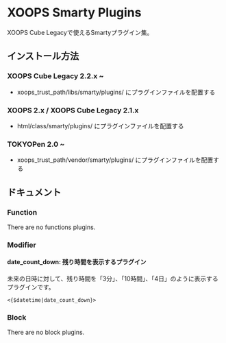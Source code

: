 # XOOPS Smarty Plugins

XOOPS Cube Legacyで使えるSmartyプラグイン集。


## インストール方法

### XOOPS Cube Legacy 2.2.x ~

* xoops_trust_path/libs/smarty/plugins/ にプラグインファイルを配置する

### XOOPS 2.x / XOOPS Cube Legacy 2.1.x

* html/class/smarty/plugins/ にプラグインファイルを配置する

### TOKYOPen 2.0 ~

* xoops_trust_path/vendor/smarty/plugins/ にプラグインファイルを配置する


## ドキュメント

### Function

There are no functions plugins.

### Modifier

#### date_count_down: 残り時間を表示するプラグイン

未来の日時に対して、残り時間を「3分」、「10時間」、「4日」のように表示するプラグインです。

```
<{$datetime|date_count_down}>
```

### Block

There are no block plugins.